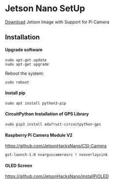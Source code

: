 # Jetson Nano SetUp

[Download](https://developer.nvidia.com/embedded/downloads#?search=RPi%20IMX477%20Support%20Nano%202GB) Jetson Image with Support for Pi Camera


## Installation

#### Upgrade software
```
sudo apt-get update
sudo apt-get upgrade
```

Reboot the system:
```
sudo reboot
```

#### Install pip
```
sudo apt install python3-pip
```

#### CircuitPython Installation of GPS Library
`sudo pip3 install adafruit-circuitpython-gps`

#### Raspberry Pi Camera Module V2

https://github.com/JetsonHacksNano/CSI-Camera

`gst-launch-1.0 nvarguscamerasrc ! nvoverlaysink`

#### OLED Screen
https://github.com/JetsonHacksNano/installPiOLED
